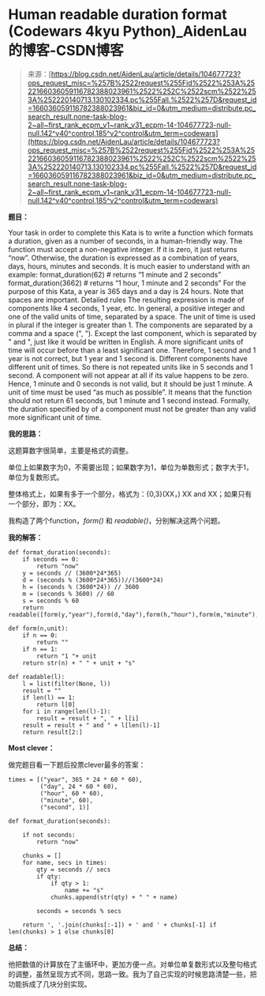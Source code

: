 <!--yml
category: codewars
date: 2022-08-13 11:41:29
-->

# Human readable duration format (Codewars 4kyu Python)_AidenLau的博客-CSDN博客

> 来源：[https://blog.csdn.net/AidenLau/article/details/104677723?ops_request_misc=%257B%2522request%255Fid%2522%253A%2522166036059116782388023961%2522%252C%2522scm%2522%253A%252220140713.130102334.pc%255Fall.%2522%257D&request_id=166036059116782388023961&biz_id=0&utm_medium=distribute.pc_search_result.none-task-blog-2~all~first_rank_ecpm_v1~rank_v31_ecpm-14-104677723-null-null.142^v40^control,185^v2^control&utm_term=codewars](https://blog.csdn.net/AidenLau/article/details/104677723?ops_request_misc=%257B%2522request%255Fid%2522%253A%2522166036059116782388023961%2522%252C%2522scm%2522%253A%252220140713.130102334.pc%255Fall.%2522%257D&request_id=166036059116782388023961&biz_id=0&utm_medium=distribute.pc_search_result.none-task-blog-2~all~first_rank_ecpm_v1~rank_v31_ecpm-14-104677723-null-null.142^v40^control,185^v2^control&utm_term=codewars)

**题目：**

Your task in order to complete this Kata is to write a function which formats a duration, given as a number of seconds, in a human-friendly way.
The function must accept a non-negative integer. If it is zero, it just returns “now”. Otherwise, the duration is expressed as a combination of years, days, hours, minutes and seconds.
It is much easier to understand with an example:
format_duration(62) # returns “1 minute and 2 seconds”
format_duration(3662) # returns “1 hour, 1 minute and 2 seconds”
For the purpose of this Kata, a year is 365 days and a day is 24 hours.
Note that spaces are important.
Detailed rules
The resulting expression is made of components like 4 seconds, 1 year, etc. In general, a positive integer and one of the valid units of time, separated by a space. The unit of time is used in plural if the integer is greater than 1.
The components are separated by a comma and a space (", "). Except the last component, which is separated by " and ", just like it would be written in English.
A more significant units of time will occur before than a least significant one. Therefore, 1 second and 1 year is not correct, but 1 year and 1 second is.
Different components have different unit of times. So there is not repeated units like in 5 seconds and 1 second.
A component will not appear at all if its value happens to be zero. Hence, 1 minute and 0 seconds is not valid, but it should be just 1 minute.
A unit of time must be used “as much as possible”. It means that the function should not return 61 seconds, but 1 minute and 1 second instead. Formally, the duration specified by of a component must not be greater than any valid more significant unit of time.

**我的思路：**

这题算数字很简单，主要是格式的调整。

单位上如果数字为0，不需要出现；如果数字为1，单位为单数形式；数字大于1，单位为复数形式。

整体格式上，如果有多于一个部分，格式为：{0,3}(XX，) XX and XX；如果只有一个部分，即为：XX。

我构造了两个function，*form()* 和 *readable()*，分别解决这两个问题。

**我的解答：**

```
def format_duration(seconds):
    if seconds == 0:
        return "now"
    y = seconds // (3600*24*365)
    d = (seconds % (3600*24*365))//(3600*24)
    h = (seconds % (3600*24)) // 3600
    m = (seconds % 3600) // 60
    s = seconds % 60
    return readable([form(y,"year"),form(d,"day"),form(h,"hour"),form(m,"minute"),form(s,"second")])

def form(n,unit):
    if n == 0:
        return ""
    if n == 1:
        return "1 "+ unit
    return str(n) + " " + unit + "s"

def readable(l):
    l = list(filter(None, l))
    result = ""
    if len(l) == 1:
        return l[0]
    for i in range(len(l)-1):
        result = result + ", " + l[i]
    result = result + " and " + l[len(l)-1]
    return result[2:] 
```

**Most clever：**

做完题目看一下题后投票clever最多的答案：

```
times = [("year", 365 * 24 * 60 * 60), 
         ("day", 24 * 60 * 60),
         ("hour", 60 * 60),
         ("minute", 60),
         ("second", 1)]

def format_duration(seconds):

    if not seconds:
        return "now"

    chunks = []
    for name, secs in times:
        qty = seconds // secs
        if qty:
            if qty > 1:
                name += "s"
            chunks.append(str(qty) + " " + name)

        seconds = seconds % secs

    return ', '.join(chunks[:-1]) + ' and ' + chunks[-1] if len(chunks) > 1 else chunks[0] 
```

**总结：**

他把数值的计算放在了主循环中，更加方便一点。对单位单复数形式以及整句格式的调整，虽然呈现方式不同，思路一致。我为了自己实现的时候思路清楚一些，把功能拆成了几块分别实现。